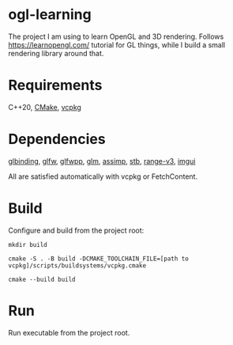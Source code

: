 # ogl-learning
The project I am using to learn OpenGL and 3D rendering. Follows https://learnopengl.com/ tutorial for GL things, while I build a small rendering library around that.

# Requirements

C++20, [CMake](https://cmake.org), [vcpkg](https://github.com/microsoft/vcpkg)

# Dependencies

[glbinding](https://github.com/cginternals/glbinding),
[glfw](https://github.com/glfw/glfw),
[glfwpp](https://github.com/janekb04/glfwpp),
[glm](https://github.com/g-truc/glm),
[assimp](https://github.com/assimp/assimp),
[stb](https://github.com/nothings/stb),
[range-v3](https://github.com/ericniebler/range-v3),
[imgui](https://github.com/ocornut/imgui)

All are satisfied automatically with vcpkg or FetchContent.

# Build

Configure and build from the project root:

    mkdir build

    cmake -S . -B build -DCMAKE_TOOLCHAIN_FILE=[path to vcpkg]/scripts/buildsystems/vcpkg.cmake

    cmake --build build


# Run

Run executable from the project root.
